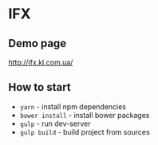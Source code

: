 # IFX

## Demo page
http://ifx.kl.com.ua/

## How to start
* `yarn` - install npm dependencies
* `bower install` - install bower packages
* `gulp` - run dev-server
* `gulp build` - build project from sources